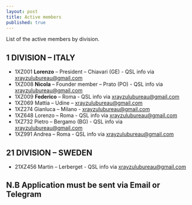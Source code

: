 ```yaml
---
layout: post
title: Active members
published: true
---
```

List of the active members by division.

## 1 DIVISION – ITALY

- 1XZ001 **Lorenzo** – President – Chiavari (GE) - QSL info via xrayzulubureau@gmail.com
- 1XZ008 **Nicola** – Founder member – Prato (PO) - QSL info via xrayzulubureau@gmail.com
- 1XZ009 **Federico** – Roma - QSL info via xrayzulubureau@gmail.com
- 1XZ069 Mattia – Udine –  xrayzulubureau@gmail.com
- 1XZ274 Gianluca – Milano - xrayzulubureau@gmail.com
- 1XZ648 Lorenzo – Roma - QSL info via xrayzulubureau@gmail.com
- 1XZ732 Pietro – Bergamo (BG) - QSL info via xrayzulubureau@gmail.com
- 1XZ991 Andrea – Roma - QSL info via xrayzulubureau@gmail.com

## 21 DIVISION – SWEDEN

- 21XZ456 Martin – Lerberget - QSL info via xrayzulubureau@gmail.com


## N.B Application must be sent via Email or Telegram
